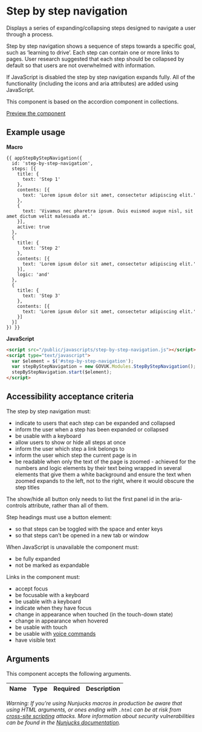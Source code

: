 # Step by step navigation

Displays a series of expanding/collapsing steps designed to navigate a user through a process.

Step by step navigation shows a sequence of steps towards a specific goal, such as ‘learning to drive’. Each step can contain one or more links to pages. User research suggested that each step should be collapsed by default so that users are not overwhelmed with information.

If JavaScript is disabled the step by step navigation expands fully. All of the functionality (including the icons and aria attributes) are added using JavaScript.

This component is based on the accordion component in collections.

[Preview the component](https://govuk-website-prototype.herokuapp.com/components/step-by-step-navigation/)

## Example usage

**Macro**
```
{{ appStepByStepNavigation({
  id: 'step-by-step-navigation',
  steps: [{
    title: {
      text: 'Step 1'
    },
    contents: [{
      text: 'Lorem ipsum dolor sit amet, consectetur adipiscing elit.'
    },
    {
      text: 'Vivamus nec pharetra ipsum. Duis euismod augue nisl, sit amet dictum velit malesuada at.'
    }],
    active: true
  },
  {
    title: {
      text: 'Step 2'
    },
    contents: [{
      text: 'Lorem ipsum dolor sit amet, consectetur adipiscing elit.'
    }],
    logic: 'and'
  },
  {
    title: {
      text: 'Step 3'
    },
    contents: [{
      text: 'Lorem ipsum dolor sit amet, consectetur adipiscing elit.'
    }]
  }]
}) }}
```

**JavaScript**
```html
<script src="/public/javascripts/step-by-step-navigation.js"></script>
<script type="text/javascript">
  var $element = $('#step-by-step-navigation');
  var stepByStepNavigation = new GOVUK.Modules.StepByStepNavigation();
  stepByStepNavigation.start($element);
</script>
```

## Accessibility acceptance criteria

The step by step navigation must:

- indicate to users that each step can be expanded and collapsed
- inform the user when a step has been expanded or collapsed
- be usable with a keyboard
- allow users to show or hide all steps at once
- inform the user which step a link belongs to
- inform the user which step the current page is in
- be readable when only the text of the page is zoomed - achieved for the numbers and logic elements by their text being wrapped in several elements that give them a white background and ensure the text when zoomed expands to the left, not to the right, where it would obscure the step titles

The show/hide all button only needs to list the first panel id in the aria-controls attribute, rather than all of them.

Step headings must use a button element:

- so that steps can be toggled with the space and enter keys
- so that steps can’t be opened in a new tab or window

When JavaScript is unavailable the component must:

- be fully expanded
- not be marked as expandable

Links in the component must:

- accept focus
- be focusable with a keyboard
- be usable with a keyboard
- indicate when they have focus
- change in appearance when touched (in the touch-down state)
- change in appearance when hovered
- be usable with touch
- be usable with [voice commands](https://www.w3.org/WAI/perspectives/voice.html)
- have visible text

## Arguments

This component accepts the following arguments.

|Name|Type|Required|Description|
|---|---|---|---|

*Warning: If you’re using Nunjucks macros in production be aware that using HTML arguments, or ones ending with `.html` can be at risk from [cross-site scripting](https://en.wikipedia.org/wiki/Cross-site_scripting) attacks. More information about security vulnerabilities can be found in the [Nunjucks documentation](https://mozilla.github.io/nunjucks/api.html#user-defined-templates-warning).*
